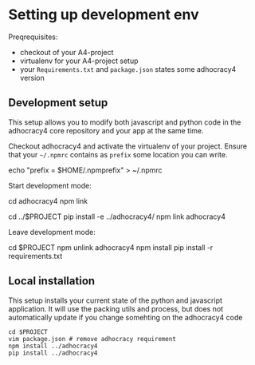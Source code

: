 Setting up development env
==========================

Preqrequisites:

  - checkout of your A4-project
  - virtualenv for your A4-project setup
  - your `Requirements.txt` and `package.json` states some adhocracy4 version

Development setup
-----------------

This setup allows you to modify both javascript and python code in the
adhocracy4 core repository and your app at the same time.

Checkout adhocracy4 and activate the virtualenv of your project. Ensure that
your `~/.npmrc` contains as `prefix` some location you can write.


  echo "prefix = $HOME/.npmprefix" > ~/.npmrc


Start development mode:

  cd adhocracy4
  npm link

  cd ../$PROJECT
  pip install -e ../adhocracy4/
  npm link adhocracy4
   
Leave development mode:

  cd $PROJECT
  npm unlink adhocracy4
  npm install
  pip install -r requirements.txt

Local installation
------------------

This setup installs your current state of the python and javascript
application. It will use the packing utils and process, but does not
automatically update if you change somehting on the adhocracy4 code


```
cd $PROJECT
vim package.json # remove adhocracy requirement
npm install ../adhocracy4
pip install ../adhocracy4
```


